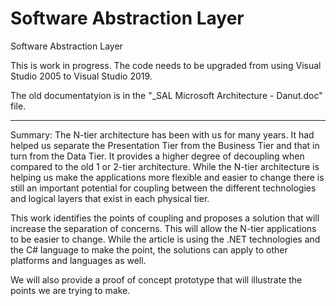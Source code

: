 # Software Abstraction Layer
Software Abstraction Layer

This is work in progress. The code needs to be upgraded from using Visual Studio 2005 to Visual Studio 2019.

The old documentatyion is in the "_SAL Microsoft Architecture - Danut.doc" file.

----------

Summary: The N-tier architecture has been with us for many years. It had helped us separate the Presentation Tier from the Business Tier and that in turn from the Data Tier. It provides a higher degree of decoupling when compared to the old 1 or 2-tier architecture. While the N-tier architecture is helping us make the applications more flexible and easier to change there is still an important potential for coupling between the different technologies and logical layers that exist in each physical tier.

This work identifies the points of coupling and proposes a solution that will increase the separation of concerns. This will allow the N-tier applications to be easier to change. While the article is using the .NET technologies and the C# language to make the point, the solutions can apply to other platforms and languages as well.

We will also provide a proof of concept prototype that will illustrate the points we are trying to make.

